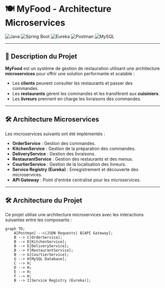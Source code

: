 # 🍽️ **MyFood - Architecture Microservices**

![Java](https://img.shields.io/badge/Java-ED8B00?style=for-the-badge&logo=java&logoColor=white) ![Spring Boot](https://img.shields.io/badge/Spring%20Boot-6DB33F?style=for-the-badge&logo=springboot&logoColor=white) ![Eureka](https://img.shields.io/badge/Eureka-0055A4?style=for-the-badge&logo=spring&logoColor=white) ![Postman](https://img.shields.io/badge/Postman-FF6C37?style=for-the-badge&logo=postman&logoColor=white) ![MySQL](https://img.shields.io/badge/MySQL-4479A1?style=for-the-badge&logo=mysql&logoColor=white)

---

## 🎯 **Description du Projet**  
**MyFood** est un système de gestion de restauration utilisant une architecture **microservices** pour offrir une solution performante et scalable :  
- Les **clients** peuvent consulter les restaurants et passer des commandes.  
- Les **restaurants** gèrent les commandes et les transfèrent aux **cuisiniers**.  
- Les **livreurs** prennent en charge les livraisons des commandes.  

---

## 🛠️ **Architecture Microservices**  

Les microservices suivants ont été implémentés :  
- **OrderService** : Gestion des commandes.  
- **KitchenService** : Gestion de la préparation des commandes.  
- **DeliveryService** : Gestion des livraisons.  
- **RestaurantService** : Gestion des restaurants et des menus.  
- **CourtierService** : Gestion de la localisation des livreurs.  
- **Service Registry (Eureka)** : Enregistrement et découverte des microservices.  
- **API Gateway** : Point d'entrée centralisé pour les microservices.  

---

## 🛠️ **Architecture du Projet**  

Ce projet utilise une architecture microservices avec les interactions suivantes entre les composants :  

```mermaid
graph TD;
    A[Postman] -->|JSON Requests| B[API Gateway];
    B --> C[OrderService];
    B --> D[KitchenService];
    B --> E[DeliveryService];
    B --> F[RestaurantService];
    B --> G[CourtierService];
    G --> H[MySQL Database];
    C --> H;
    D --> H;
    E --> H;
    F --> H;
    B --> I[Service Registry (Eureka)];
